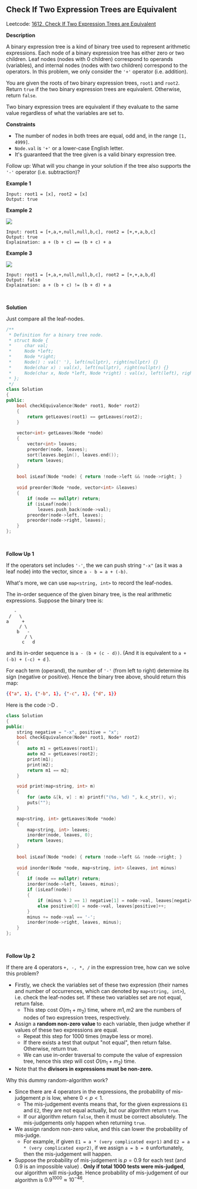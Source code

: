 ## Check If Two Expression Trees are Equivalent

Leetcode: [1612. Check If Two Expression Trees are Equivalent](https://leetcode-cn.com/problems/check-if-two-expression-trees-are-equivalent/)

**Description**

A binary expression tree is a kind of binary tree used to represent arithmetic expressions. Each node of a binary expression tree has either zero or two children. Leaf nodes (nodes with 0 children) correspond to operands (variables), and internal nodes (nodes with two children) correspond to the operators. In this problem, we only consider the `'+'` operator (i.e. addition).

You are given the roots of two binary expression trees, `root1` and `root2`. Return `true` if the two binary expression trees are equivalent. Otherwise, return `false`.

Two binary expression trees are equivalent if they evaluate to the same value regardless of what the variables are set to.

**Constraints**

- The number of nodes in both trees are equal, odd and, in the range `[1, 4999]`.
- `Node.val` is `'+'` or a lower-case English letter.
- It's guaranteed that the tree given is a valid binary expression tree.


Follow up: What will you change in your solution if the tree also supports the `'-'` operator (i.e. subtraction)?



**Example 1**

```text
Input: root1 = [x], root2 = [x]
Output: true
```

**Example 2**

<img src="https://assets.leetcode.com/uploads/2020/10/04/tree1.png" />

```
Input: root1 = [+,a,+,null,null,b,c], root2 = [+,+,a,b,c]
Output: true
Explaination: a + (b + c) == (b + c) + a
```

**Example 3**

<img src="https://assets.leetcode.com/uploads/2020/10/04/tree2.png" />

```
Input: root1 = [+,a,+,null,null,b,c], root2 = [+,+,a,b,d]
Output: false
Explaination: a + (b + c) != (b + d) + a
```

<br/>

**Solution**

Just compare all the leaf-nodes.

```cpp
/**
 * Definition for a binary tree node.
 * struct Node {
 *     char val;
 *     Node *left;
 *     Node *right;
 *     Node() : val(' '), left(nullptr), right(nullptr) {}
 *     Node(char x) : val(x), left(nullptr), right(nullptr) {}
 *     Node(char x, Node *left, Node *right) : val(x), left(left), right(right) {}
 * };
 */
class Solution 
{
public:
    bool checkEquivalence(Node* root1, Node* root2) 
    {
        return getLeaves(root1) == getLeaves(root2);
    }
    
    vector<int> getLeaves(Node *node)
    {
        vector<int> leaves;
        preorder(node, leaves);
        sort(leaves.begin(), leaves.end());
        return leaves;
    }
    
    bool isLeaf(Node *node) { return !node->left && !node->right; }
    
    void preorder(Node *node, vector<int> &leaves)
    {
        if (node == nullptr) return;
        if (isLeaf(node))
            leaves.push_back(node->val);
        preorder(node->left, leaves);
        preorder(node->right, leaves);
    }
};
```

<br/>

**Follow Up 1**

If the operators set includes `'-'`, the we can push string `"-x"` (as it was a leaf node) into the vector, since `a - b = a + (-b)`.

What's more, we can use `map<string, int>` to record the leaf-nodes.

The in-order sequence of the given binary tree, is the real arithmetic expressions. Suppose the binary tree is:

```text
   -
 /   \
a     +
     / \
    b   -
       / \
      c   d
```

and its in-order sequence is `a - (b + (c - d))`. (And it is equivalent to `a + (-b) + (-c) + d` ).

For each term (operand), the number of `'-'` (from left to right) determine its sign (negative or positive). Hence the binary tree above, should return this map:

```json
{{"a", 1}, {"-b", 1}, {"-c", 1}, {"d", 1}}
```

Here is the code :-D .

```cpp
class Solution 
{
public:
    string negative = "-x", positive = "x";
    bool checkEquivalence(Node* root1, Node* root2) 
    {
        auto m1 = getLeaves(root1);
        auto m2 = getLeaves(root2);
        print(m1);
        print(m2);
        return m1 == m2;
    }

    void print(map<string, int> m)
    {
        for (auto &[k, v] : m) printf("(%s, %d) ", k.c_str(), v);
        puts("");
    }

    map<string, int> getLeaves(Node *node)
    {
        map<string, int> leaves;
        inorder(node, leaves, 0);
        return leaves;
    }
    
    bool isLeaf(Node *node) { return !node->left && !node->right; }
    
    void inorder(Node *node, map<string, int> &leaves, int minus)
    {
        if (node == nullptr) return;
        inorder(node->left, leaves, minus);
        if (isLeaf(node))
        {
            if (minus % 2 == 1) negative[1] = node->val, leaves[negative]++;
            else positive[0] = node->val, leaves[positive]++;
        }
        minus += node->val == '-';
        inorder(node->right, leaves, minus);
    }
};
```

<br/>

**Follow Up 2**

If there are 4 operators `+, -, *, /` in the expression tree, how can we solve this problem?

- Firstly, we check the variables set of these two expression (their names and number of occurrences, which can denoted by `map<string, int>`), i.e. check the leaf-nodes set. If these two variables set are not equal, return false.
  - This step cost $O(m_1 + m_2)$ time, where $m1, m2$ are the numbers of nodes of two expression trees, respectively.
- Assign a **random non-zero value** to each variable, then judge whether if values of these two expressions are equal.
  - Repeat this step for 1000 times (maybe less or more). 
  - If there exists a test that output "not equal", then return false. Otherwise, return true.
  - We can use in-order traversal to compute the value of expression tree, hence this step will cost $O(m_1 + m_2)$ time.
- Note that the **divisors in expressions must be non-zero.**

Why this dummy random-algorithm work?

- Since there are 4 operators in the expressions, the probability of mis-judgement $p$ is low, where $0 < p < 1$.
  - The mis-judgement events means that, for the given expressions `E1` and `E2`, they are not equal actually, but our algorithm return `true`.
  - If our algorithm return `false`, then it must be correct absolutely. The mis-judgements only happen when returning `true`.
- We assign random non-zero value, and this can lower the probability of mis-judge. 
  - For example, if given `E1 = a * (very complicated expr1)` and `E2 = a * (very complicated expr2)`, if we assign `a = b = 0` unfortunately, then the mis-judgement will happen.
- Suppose the probability of mis-judgement is $p = 0.9$ for each test (and 0.9 is an impossible value) . **Only if total 1000 tests were mis-judged**, our algorithm will mis-judge. Hence probability of mis-judgement of our algorithm is ${0.9} ^ {1000} \approx  10 ^ {-46}$.

